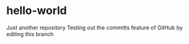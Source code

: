 # hello-world
Just another repository 
Testing out the committs feature of GitHub by editing this branch
